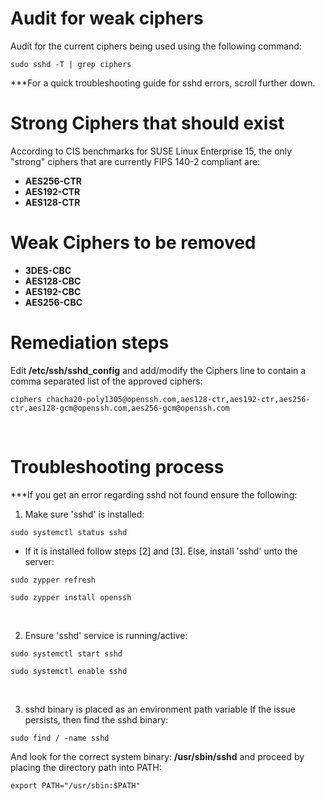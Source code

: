 # Audit for weak ciphers
Audit for the current ciphers being used using the following command:

```
sudo sshd -T | grep ciphers
```
***For a quick troubleshooting guide for sshd errors, scroll further down.
<br>

# Strong Ciphers that should exist
According to CIS benchmarks for SUSE Linux Enterprise 15, the only "strong" ciphers that are currently FIPS 140-2 compliant are: 
* __AES256-CTR__
* __AES192-CTR__
* __AES128-CTR__
# Weak Ciphers to be removed
* __3DES-CBC__
* __AES128-CBC__
* __AES192-CBC__
* __AES256-CBC__

# Remediation steps
Edit **/etc/ssh/sshd_config** and add/modify the Ciphers line to contain a comma separated list of the approved ciphers:
```
ciphers chacha20-poly1305@openssh.com,aes128-ctr,aes192-ctr,aes256-ctr,aes128-gcm@openssh.com,aes256-gcm@openssh.com
```

<br> 

# Troubleshooting process
***If you get an error regarding sshd not found ensure the following:
1. Make sure 'sshd' is installed:
```
sudo systemctl status sshd
```  
* If it is installed follow steps [2] and [3]. Else, install 'sshd' unto the server:
```
sudo zypper refresh
```
```
sudo zypper install openssh
```
<br>

2. Ensure 'sshd' service is running/active:
```
sudo systemctl start sshd
```
```
sudo systemctl enable sshd
```
<br>

3. sshd binary is placed as an environment path variable
If the issue persists, then find the sshd binary:
```
sudo find / -name sshd
```
And look for the correct system binary:  **/usr/sbin/sshd** and proceed by placing the directory path into PATH:
```
export PATH="/usr/sbin:$PATH"
```





